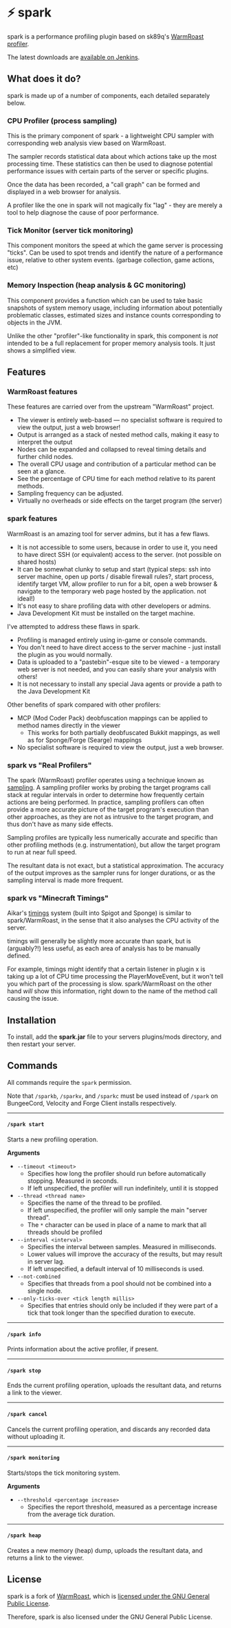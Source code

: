 # :zap: spark
spark is a performance profiling plugin based on sk89q's [WarmRoast profiler](https://github.com/sk89q/WarmRoast).

The latest downloads are [available on Jenkins](https://ci.lucko.me/job/spark/).

## What does it do?

spark is made up of a number of components, each detailed separately below.

### CPU Profiler (process sampling)
This is the primary component of spark - a lightweight CPU sampler with corresponding web analysis view based on WarmRoast.

The sampler records statistical data about which actions take up the most processing time. These statistics can then be used to diagnose potential performance issues with certain parts of the server or specific plugins.

Once the data has been recorded, a "call graph" can be formed and displayed in a web browser for analysis.

A profiler like the one in spark will not magically fix "lag" - they are merely a tool to help diagnose the cause of poor performance.

### Tick Monitor (server tick monitoring)

This component monitors the speed at which the game server is processing "ticks". Can be used to spot trends and identify the nature of a performance issue, relative to other system events. (garbage collection, game actions, etc)

### Memory Inspection (heap analysis & GC monitoring)

This component provides a function which can be used to take basic snapshots of system memory usage, including information about potentially problematic classes, estimated sizes and instance counts corresponding to objects in the JVM.

Unlike the other "profiler"-like functionality in spark, this component is *not* intended to be a full replacement for proper memory analysis tools. It just shows a simplified view.

## Features

### WarmRoast features

These features are carried over from the upstream "WarmRoast" project.

* The viewer is entirely web-based — no specialist software is required to view the output, just a web browser!
* Output is arranged as a stack of nested method calls, making it easy to interpret the output
* Nodes can be expanded and collapsed to reveal timing details and further child nodes.
* The overall CPU usage and contribution of a particular method can be seen at a glance.
* See the percentage of CPU time for each method relative to its parent methods.
* Sampling frequency can be adjusted.
* Virtually no overheads or side effects on the target program (the server)

### spark features

WarmRoast is an amazing tool for server admins, but it has a few flaws.

* It is not accessible to some users, because in order to use it, you need to have direct SSH (or equivalent) access to the server. (not possible on shared hosts)
* It can be somewhat clunky to setup and start (typical steps: ssh into server machine, open up ports / disable firewall rules?, start process, identify target VM, allow profiler to run for a bit, open a web browser & navigate to the temporary web page hosted by the application. not ideal!)
* It's not easy to share profiling data with other developers or admins.
* Java Development Kit must be installed on the target machine.

I've attempted to address these flaws in spark.

* Profiling is managed entirely using in-game or console commands.
* You don't need to have direct access to the server machine - just install the plugin as you would normally.
* Data is uploaded to a "pastebin"-esque site to be viewed - a temporary web server is not needed, and you can easily share your analysis with others!
* It is not necessary to install any special Java agents or provide a path to the Java Development Kit

Other benefits of spark compared with other profilers:

* MCP (Mod Coder Pack) deobfuscation mappings can be applied to method names directly in the viewer
  * This works for both partially deobfuscated Bukkit mappings, as well as for Sponge/Forge (Searge) mappings
* No specialist software is required to view the output, just a web browser.

### spark vs "Real Profilers"
The spark (WarmRoast) profiler operates using a technique known as [sampling](https://en.wikipedia.org/wiki/Profiling_(computer_programming)#Statistical_profilers). A sampling profiler works by probing the target programs call stack at regular intervals in order to determine how frequently certain actions are being performed. In practice, sampling profilers can often provide a more accurate picture of the target program's execution than other approaches, as they are not as intrusive to the target program, and thus don't have as many side effects.

Sampling profiles are typically less numerically accurate and specific than other profiling methods (e.g. instrumentation), but allow the target program to run at near full speed.

The resultant data is not exact, but a statistical approximation. The accuracy of the output improves as the sampler runs for longer durations, or as the sampling interval is made more frequent.

### spark vs "Minecraft Timings"

Aikar's [timings](https://github.com/aikar/timings) system (built into Spigot and Sponge) is similar to spark/WarmRoast, in the sense that it also analyses the CPU activity of the server.

timings will generally be slightly more accurate than spark, but is (arguably?!) less useful, as each area of analysis has to be manually defined.

For example, timings might identify that a certain listener in plugin x is taking up a lot of CPU time processing the PlayerMoveEvent, but it won't tell you which part of the processing is slow. spark/WarmRoast on the other hand *will* show this information, right down to the name of the method call causing the issue.

## Installation

To install, add the **spark.jar** file to your servers plugins/mods directory, and then restart your server.

## Commands

All commands require the `spark` permission.

Note that `/sparkb`, `/sparkv`, and `/sparkc` must be used instead of `/spark` on BungeeCord, Velocity and Forge Client installs respectively. 

___
#### `/spark start`
Starts a new profiling operation.

**Arguments**
* `--timeout <timeout>`
	* Specifies how long the profiler should run before automatically stopping. Measured in seconds.
	* If left unspecified, the profiler will run indefinitely, until it is stopped
* `--thread <thread name>`
	* Specifies the name of the thread to be profiled.
	* If left unspecified, the profiler will only sample the main "server thread".
	* The `*` character can be used in place of a name to mark that all threads should be profiled
* `--interval <interval>`
	* Specifies the interval between samples. Measured in milliseconds.
	* Lower values will improve the accuracy of the results, but may result in server lag.
	* If left unspecified, a default interval of 10 milliseconds is used.
* `--not-combined`
	* Specifies that threads from a pool should not be combined into a single node.
* `--only-ticks-over <tick length millis>`
	* Specifies that entries should only be included if they were part of a tick that took longer than the specified duration to execute.
___
#### `/spark info`
Prints information about the active profiler, if present.

___
#### `/spark stop`
Ends the current profiling operation, uploads the resultant data, and returns a link to the viewer.

___
#### `/spark cancel`
Cancels the current profiling operation, and discards any recorded data without uploading it.

___
#### `/spark monitoring`
Starts/stops the tick monitoring system.

**Arguments**
* `--threshold <percentage increase>`
	* Specifies the report threshold, measured as a percentage increase from the average tick duration.

___
#### `/spark heap`
Creates a new memory (heap) dump, uploads the resultant data, and returns a link to the viewer.

## License

spark is a fork of [WarmRoast](https://github.com/sk89q/WarmRoast), which is [licensed under the GNU General Public License](https://github.com/sk89q/WarmRoast/blob/3fe5e5517b1c529d95cf9f43fd8420c66db0092a/src/main/java/com/sk89q/warmroast/WarmRoast.java#L1-L17).

Therefore, spark is also licensed under the GNU General Public License.